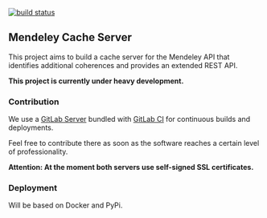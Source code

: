 [![build status](https://gitlab-ci.kohn.io/projects/19/status.png?ref=master)](https://gitlab-ci.kohn.io/projects/19?ref=master)

## Mendeley Cache Server

This project aims to build a cache server for the Mendeley API that identifies additional coherences and provides an extended REST API.

**This project is currently under heavy development.**


### Contribution

We use a [GitLab Server](https://gitlab.kohn.io/ankoh/mendeley-cache-server) bundled with [GitLab CI](https://gitlab-ci.kohn.io/projects/19) for continuous builds and deployments.

Feel free to contribute there as soon as the software reaches a certain level of professionality.

**Attention: At the moment both servers use self-signed SSL certificates.**


### Deployment

Will be based on Docker and PyPi.